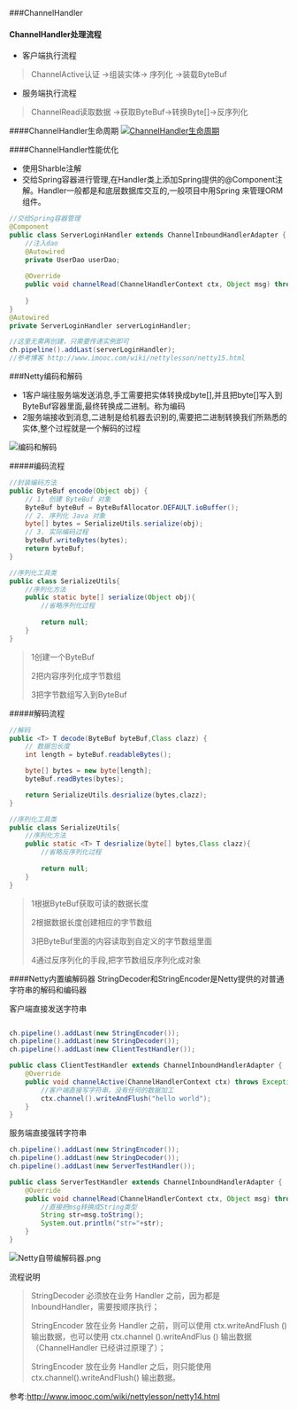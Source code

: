 
###ChannelHandler
#### ChannelHandler处理流程

+ 客户端执行流程

>ChannelActive认证 ->组装实体-> 序列化 ->装载ByteBuf


+ 服务端执行流程

>ChannelRead读取数据 ->获取ByteBuf->转换Byte[]->反序列化



####ChannelHandler生命周期
[![ChannelHandler生命周期](https://c.im5i.com/2022/02/28/FPuBG.png)](https://img.sm/image/FPuBG)



####ChannelHandler性能优化
+ 使用Sharble注解
+ 交给Spring容器进行管理,在Handler类上添加Spring提供的@Component注解。Handler一般都是和底层数据库交互的,一般项目中用Spring
来管理ORM组件。
```java
//交给Spring容器管理
@Component
public class ServerLoginHandler extends ChannelInboundHandlerAdapter {
    //注入dao
    @Autowired
    private UserDao userDao;
        
    @Override
    public void channelRead(ChannelHandlerContext ctx, Object msg) throws Exception {
        
    }
}
@Autowired
private ServerLoginHandler serverLoginHandler;

//这里无需再创建，只需要传递实例即可
ch.pipeline().addLast(serverLoginHandler);
//参考博客 http://www.imooc.com/wiki/nettylesson/netty15.html
```

###Netty编码和解码
+ 1客户端往服务端发送消息,手工需要把实体转换成byte[],并且把byte[]写入到ByteBuf容器里面,最终转换成二进制。称为编码
+ 2服务端接收到消息,二进制是给机器去识别的,需要把二进制转换我们所熟悉的实体,整个过程就是一个解码的过程

![编码和解码](https://c.im5i.com/2022/02/28/FRA2n.png)

#####编码流程
```java
//封装编码方法
public ByteBuf encode(Object obj) {
    // 1. 创建 ByteBuf 对象
    ByteBuf byteBuf = ByteBufAllocator.DEFAULT.ioBuffer();
    // 2. 序列化 Java 对象
    byte[] bytes = SerializeUtils.serialize(obj);
    // 3. 实际编码过程
    byteBuf.writeBytes(bytes);
    return byteBuf;
}

//序列化工具类
public class SerializeUtils{
    //序列化方法
    public static byte[] serialize(Object obj){
        //省略序列化过程
        
        return null;
    }
}

```

>1创建一个ByteBuf
>
>2把内容序列化成字节数组
>
>3把字节数组写入到ByteBuf



#####解码流程
```java
//解码
public <T> T decode(ByteBuf byteBuf,Class clazz) {
    // 数据包长度
    int length = byteBuf.readableBytes();

    byte[] bytes = new byte[length];
    byteBuf.readBytes(bytes);

    return SerializeUtils.desrialize(bytes,clazz);
}

//序列化工具类
public class SerializeUtils{
    //序列化方法
    public static <T> T desrialize(byte[] bytes,Class clazz){
        //省略反序列化过程
        
        return null;
    }
}

```
>1根据ByteBuf获取可读的数据长度
>
>2根据数据长度创建相应的字节数组
>
>3把ByteBuf里面的内容读取到自定义的字节数组里面
>
>4通过反序列化的手段,把字节数组反序列化成对象





####Netty内置编解码器
StringDecoder和StringEncoder是Netty提供的对普通字符串的解码和编码器

客户端直接发送字符串

```java

ch.pipeline().addLast(new StringEncoder());
ch.pipeline().addLast(new StringDecoder());
ch.pipeline().addLast(new ClientTestHandler());

public class ClientTestHandler extends ChannelInboundHandlerAdapter {
    @Override
    public void channelActive(ChannelHandlerContext ctx) throws Exception {
		//客户端直接写字符串，没有任何的数据加工
        ctx.channel().writeAndFlush("hello world");
    }
}

```

服务端直接强转字符串
```java
ch.pipeline().addLast(new StringEncoder());
ch.pipeline().addLast(new StringDecoder());
ch.pipeline().addLast(new ServerTestHandler());

public class ServerTestHandler extends ChannelInboundHandlerAdapter {
    @Override
    public void channelRead(ChannelHandlerContext ctx, Object msg) throws Exception {
		//直接把msg转换成String类型
        String str=msg.toString();
        System.out.println("str="+str);
    }
}

```
![Netty自带编解码器.png](https://c.im5i.com/2022/02/28/FRECv.png)


流程说明
>StringDecoder 必须放在业务 Handler 之前，因为都是 InboundHandler，需要按顺序执行；
>
>StringEncoder 放在业务 Handler 之前，则可以使用 ctx.writeAndFlush () 输出数据，也可以使用 ctx.channel ().writeAndFlus () 输出数据（ChannelHandler 已经讲过原理了）；
>
>StringEncoder 放在业务 Handler 之后，则只能使用 ctx.channel().writeAndFlush() 输出数据。


参考:http://www.imooc.com/wiki/nettylesson/netty14.html